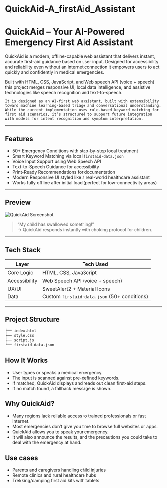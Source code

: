 # QuickAid-A_firstAid_Assistant
# QuickAid – Your AI-Powered Emergency First Aid Assistant

QuickAid is a modern, offline-capable web assistant that delivers instant, accurate first-aid guidance based on user input. Designed for accessibility and reliability even without an internet connection it empowers users to act quickly and confidently in medical emergencies.

Built with HTML, CSS, JavaScript, and Web speech API (voice + speech) this project merges responsive UI, local data intelligence, and assistive technologies like speech recognition and text-to-speech.


``` It is designed as an AI-first web assistant, built with extensibility toward machine learning-based triage and conversational understanding. While the current implementation uses rule-based keyword matching for first aid scenarios, it’s structured to support future integration with models for intent recognition and symptom interpretation. ```


---

## Features

- 50+ Emergency Conditions with step-by-step local treatment
- Smart Keyword Matching via local `firstaid-data.json` 
- Voice Input Support using Web Speech API
- Text-to-Speech Guidance for accessibility
- Print-Ready Recommendations for documentation
- Modern Responsive UI styled like a real-world healthcare assistant
- Works fully offline after initial load (perfect for low-connectivity areas)

---

## Preview

![QuickAid Screenshot](preview.png)

> “My child has swallowed something!”  
> → QuickAid responds instantly with choking protocol for children.

---

## Tech Stack

| Layer         | Tech Used                          |
|---------------|------------------------------------|
| Core Logic    | HTML, CSS, JavaScript              |
| Accessibility | Web Speech API (voice + speech)    |
| UX/UI         | SweetAlert2 + Material Icons       |
| Data          | Custom `firstaid-data.json` (50+ conditions) |

---

## Project Structure
```bash
├── index.html
├── style.css
├── script.js
└── firstaid-data.json
```

## How It Works
- User types or speaks a medical emergency.
- The input is scanned against pre-defined keywords.
- If matched, QuickAid displays and reads out clean first-aid steps.
- If no match found, a fallback message is shown.

## Why QuickAid?
- Many regions lack reliable access to trained professionals or fast internet.
- Most emergencies don’t give you time to browse full websites or apps.
- QuickAid allows you to speak your emergency.
- It will also announce the results, and the precautions you could take to deal with the emergency at hand.

## Use cases
- Parents and caregivers handling child injuries
- Remote clinics and rural healthcare hubs
- Trekking/camping first aid kits with tablets











